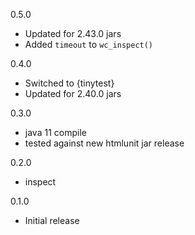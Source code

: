 0.5.0
* Updated for 2.43.0 jars
* Added `timeout` to `wc_inspect()`

0.4.0
* Switched to {tinytest}
* Updated for 2.40.0 jars

0.3.0
* java 11 compile
* tested against new htmlunit jar release

0.2.0
* inspect

0.1.0 
* Initial release
